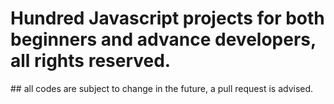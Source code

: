 # Hundred Javascript projects for both beginners and advance developers, all rights reserved.

<p>## all codes are subject to change in the future, a pull request is advised. </p>
